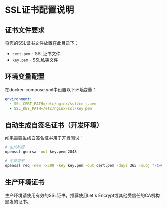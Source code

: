 # SSL证书配置说明

## 证书文件要求

将您的SSL证书文件放置在此目录下：

- `cert.pem` - SSL证书文件
- `key.pem` - SSL私钥文件

## 环境变量配置

在docker-compose.yml中设置以下环境变量：

```yaml
environment:
  - SSL_CERT_PATH=/etc/nginx/ssl/cert.pem
  - SSL_KEY_PATH=/etc/nginx/ssl/key.pem
```

## 自动生成自签名证书（开发环境）

如果需要生成自签名证书用于开发测试：

```bash
# 生成私钥
openssl genrsa -out key.pem 2048

# 生成证书
openssl req -new -x509 -key key.pem -out cert.pem -days 365 -subj "/C=CN/ST=State/L=City/O=Organization/CN=localhost"
```

## 生产环境证书

生产环境请使用有效的SSL证书，推荐使用Let's Encrypt或其他受信任的CA机构颁发的证书。